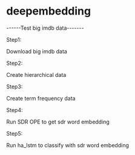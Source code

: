 # deepembedding
------Test big imdb data-------

Step1:

Download big imdb data

Step2:

Create hierarchical data

Step3:

Create term frequency data

Step4:

Run SDR OPE to get sdr word embedding

Step5:

Run ha_lstm to classify with sdr word embedding

